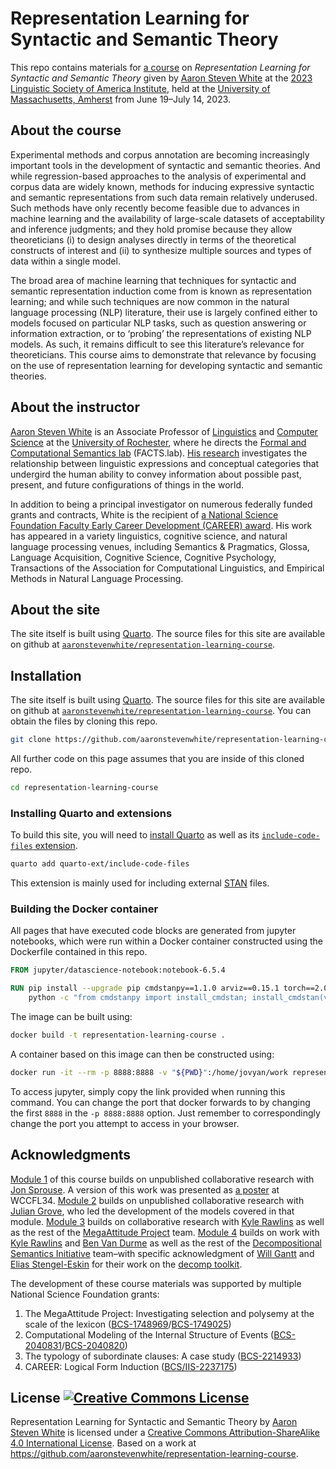 # Representation Learning for Syntactic and Semantic Theory

This repo contains materials for [a course](https://blogs.umass.edu/lingstitute2023/courses/representation-learning-for-syntactic-and-semantic-theory/) on *Representation Learning for Syntactic and Semantic Theory* given by [Aaron Steven White](http://aaronstevenwhite.io/) at the [2023 Linguistic Society of America Institute](https://blogs.umass.edu/lingstitute2023), held at the [University of Massachusetts, Amherst](https://www.umass.edu/) from June 19–July 14, 2023. 

## About the course

Experimental methods and corpus annotation are becoming increasingly important tools in the development of syntactic and semantic theories. And while regression-based approaches to the analysis of experimental and corpus data are widely known, methods for inducing expressive syntactic and semantic representations from such data remain relatively underused. Such methods have only recently become feasible due to advances in machine learning and the availability of large-scale datasets of acceptability and inference judgments; and they hold promise because they allow theoreticians (i) to design analyses directly in terms of the theoretical constructs of interest and (ii) to synthesize multiple sources and types of data within a single model.

The broad area of machine learning that techniques for syntactic and semantic representation induction come from is known as representation learning; and while such techniques are now common in the natural language processing (NLP) literature, their use is largely confined either to models focused on particular NLP tasks, such as question answering or information extraction, or to ‘probing’ the representations of existing NLP models. As such, it remains difficult to see this literature’s relevance for theoreticians. This course aims to demonstrate that relevance by focusing on the use of representation learning for developing syntactic and semantic theories.

## About the instructor

[Aaron Steven White](http://aaronstevenwhite.io/) is an Associate Professor of [Linguistics](http://www.sas.rochester.edu/lin/) and [Computer Science](https://www.cs.rochester.edu/) at the [University of Rochester](https://rochester.edu/), where he directs the [Formal and Computational Semantics lab](http://factslab.io/) (FACTS.lab). [His research](http://aaronstevenwhite.io/research) investigates the relationship between linguistic expressions and conceptual categories that undergird the human ability to convey information about possible past, present, and future configurations of things in the world. 

In addition to being a principal investigator on numerous federally funded grants and contracts, White is the recipient of [a National Science Foundation Faculty Early Career Development (CAREER) award](https://www.nsf.gov/awardsearch/showAward?AWD_ID=2237175). His work has appeared in a variety linguistics, cognitive science, and natural language processing venues, including Semantics & Pragmatics, Glossa, Language Acquisition, Cognitive Science, Cognitive Psychology, Transactions of the Association for Computational Linguistics, and Empirical Methods in Natural Language Processing.

## About the site

The site itself is built using [Quarto](https://quarto.org/). The source files for this site are available on github at [`aaronstevenwhite/representation-learning-course`](https://github.com/aaronstevenwhite/representation-learning-course).

## Installation

The site itself is built using [Quarto](https://quarto.org/). The source files for this site are available on github at [`aaronstevenwhite/representation-learning-course`](https://github.com/aaronstevenwhite/representation-learning-course). You can obtain the files by cloning this repo.

```bash
git clone https://github.com/aaronstevenwhite/representation-learning-course.git
```

All further code on this page assumes that you are inside of this cloned repo.

```bash
cd representation-learning-course
```

### Installing Quarto and extensions

To build this site, you will need to [install Quarto](https://quarto.org/docs/get-started/) as well as its [`include-code-files` extension](https://github.com/quarto-ext/include-code-files).

```bash
quarto add quarto-ext/include-code-files
```

This extension is mainly used for including external [STAN](https://mc-stan.org/) files.

### Building the Docker container

All pages that have executed code blocks are generated from jupyter notebooks, which were run within a Docker container constructed using the Dockerfile contained in this repo. 

```dockerfile
FROM jupyter/datascience-notebook:notebook-6.5.4

RUN pip install --upgrade pip cmdstanpy==1.1.0 arviz==0.15.1 torch==2.0.1 'transformers[torch]' &&\
    python -c "from cmdstanpy import install_cmdstan; install_cmdstan(version='2.32.2')"
```

The image can be built using:

```bash
docker build -t representation-learning-course .
```

A container based on this image can then be constructed using:

```bash
docker run -it --rm -p 8888:8888 -v "${PWD}":/home/jovyan/work representation-learning-course
```

To access jupyter, simply copy the link provided when running this command. You can change the port that docker forwards to by changing the first `8888` in the `-p 8888:8888` option. Just remember to correspondingly change the port you attempt to access in your browser.

## Acknowledgments

[Module 1](island-effects/) of this course builds on unpublished collaborative research with [Jon Sprouse](https://www.jonsprouse.com/). A version of this work was presented as [a poster](http://aaronstevenwhite.io/presentations/posters/white_sprouse_wccfl34_poster.pdf) at WCCFL34. [Module 2](projective-content/) builds on unpublished collaborative research with [Julian Grove](https://juliangrove.github.io/), who led the development of the models covered in that module. [Module 3](selection/) builds on collaborative research with [Kyle Rawlins](https://rawlins.io/) as well as the rest of the [MegaAttitude Project](http://megaattitude.io/) team. [Module 4](thematic-roles/) builds on work with [Kyle Rawlins](https://rawlins.io/) and [Ben Van Durme](https://www.cs.jhu.edu/~vandurme/) as well as the rest of the [Decompositional Semantics Initiative](http://decomp.io/) team–with specific acknowledgment of [Will Gantt](https://wgantt.github.io/) and [Elias Stengel-Eskin](https://esteng.github.io/) for their work on the [decomp toolkit](https://github.com/decompositional-semantics-initiative/decomp).

The development of these course materials was supported by multiple National Science Foundation grants:

1. The MegaAttitude Project: Investigating selection and polysemy at the scale of the lexicon ([BCS-1748969](https://www.nsf.gov/awardsearch/showAward?AWD_ID=1748969)/[BCS-1749025](https://www.nsf.gov/awardsearch/showAward))
2. Computational Modeling of the Internal Structure of Events ([BCS-2040831](https://www.nsf.gov/awardsearch/showAward?AWD_ID=2040831)/[BCS-2040820](https://www.nsf.gov/awardsearch/showAward?AWD_ID=2040820))
3. The typology of subordinate clauses: A case study ([BCS-2214933](https://nsf.gov/awardsearch/showAward?AWD_ID=2214933))
4. CAREER: Logical Form Induction ([BCS/IIS-2237175](https://www.nsf.gov/awardsearch/showAward?AWD_ID=2237175))

## License <a rel="license" href="http://creativecommons.org/licenses/by-sa/4.0/"><img alt="Creative Commons License" style="border-width:0" src="https://i.creativecommons.org/l/by-sa/4.0/80x15.png" /></a>

<span xmlns:dct="http://purl.org/dc/terms/" href="http://purl.org/dc/dcmitype/Text" property="dct:title" rel="dct:type">Representation Learning for Syntactic and Semantic Theory</span> by <a xmlns:cc="http://creativecommons.org/ns#" href="http://aaronstevenwhite.io" property="cc:attributionName" rel="cc:attributionURL">Aaron Steven White</a> is licensed under a <a rel="license" href="http://creativecommons.org/licenses/by-sa/4.0/">Creative Commons Attribution-ShareAlike 4.0 International License</a>. Based on a work at <a xmlns:dct="http://purl.org/dc/terms/" href="https://github.com/aaronstevenwhite/representation-learning-course" rel="dct:source">https://github.com/aaronstevenwhite/representation-learning-course</a>.
